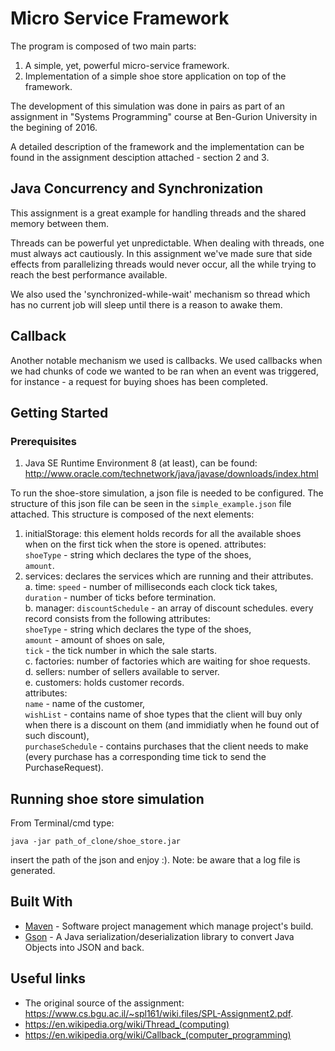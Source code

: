 # Micro Service Framework

The program is composed of two main parts:
1. A simple, yet, powerful micro-service framework.
2. Implementation of a simple shoe store application on top of the framework.

The development of this simulation was done in pairs as part of an assignment in "Systems Programming" course at Ben-Gurion University in the begining of 2016.

A detailed description of the framework and the implementation can be found in the assignment desciption attached - section 2 and 3.

## Java Concurrency and Synchronization
This assignment is a great example for handling threads and the shared memory between them.

Threads can be powerful yet unpredictable. When dealing with threads, one must always act cautiously.
In this assignment we've made sure that side effects from parallelizing threads would never occur, all the while trying to reach the best performance available.

We also used the 'synchronized-while-wait' mechanism so thread which has no current job will sleep until there is a reason to awake them.

## Callback
Another notable mechanism we used is callbacks. We used callbacks when we had chunks of code we wanted to be ran when an event was triggered,
for instance - a request for buying shoes has been completed.

## Getting Started
### Prerequisites

1. Java SE Runtime Environment 8 (at least), can be found: 
	http://www.oracle.com/technetwork/java/javase/downloads/index.html
	
To run the shoe-store simulation, a json file is needed to be configured.
The structure of this json file can be seen in the `simple_example.json` file attached.
This structure is composed of the next elements:
1. initialStorage: this element holds records for all the available shoes when on the first tick when the store is opened.
	attributes:</br>
	`shoeType` - string which declares the type of the shoes,</br>
	`amount`.</br>
2. services: declares the services which are running and their attributes.</br>
	a. time: `speed` - number of milliseconds each clock tick takes,</br>
			 `duration` - number of ticks before termination.</br>
	b. manager: `discountSchedule` - an array of discount schedules. every record consists from the following attributes:</br>
					`shoeType` - string which declares the type of the shoes,</br>
					`amount` - amount of shoes on sale,</br>
					`tick` - the tick number in which the sale starts.</br>
	c. factories: number of factories which are waiting for shoe requests.</br>
	d. sellers: number of sellers available to server.</br>
	e. customers: holds customer records. </br>
		attributes: </br>
			`name` - name of the customer,</br>
			`wishList` - contains name of shoe types that the client will buy only when there is a discount on them (and immidiatly when he found out of such discount),</br>
			`purchaseSchedule` - contains purchases that the client needs to make (every purchase has a corresponding time tick to send the PurchaseRequest).</br>

## Running shoe store simulation

From Terminal/cmd type:
```
java -jar path_of_clone/shoe_store.jar
```
insert the path of the json and enjoy :).
Note: be aware that a log file is generated.

## Built With

* [Maven](https://maven.apache.org/) - Software project management which manage project's build.
* [Gson](https://github.com/google/gson) - A Java serialization/deserialization library to convert Java Objects into JSON and back.

## Useful links

* The original source of the assignment: https://www.cs.bgu.ac.il/~spl161/wiki.files/SPL-Assignment2.pdf.
* https://en.wikipedia.org/wiki/Thread_(computing)
* https://en.wikipedia.org/wiki/Callback_(computer_programming)

